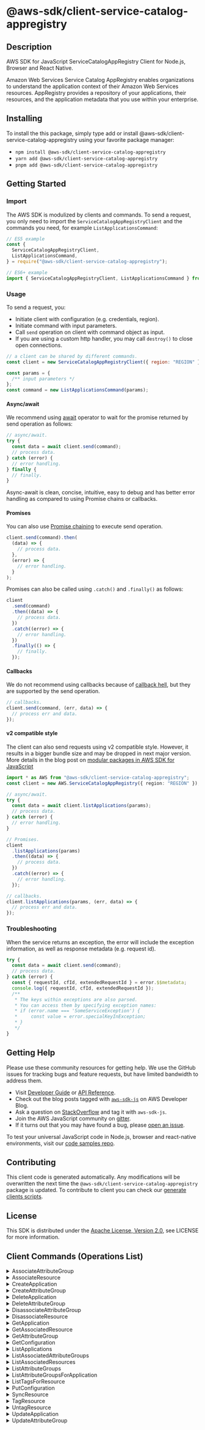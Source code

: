 <!-- generated file, do not edit directly -->

# @aws-sdk/client-service-catalog-appregistry

## Description

AWS SDK for JavaScript ServiceCatalogAppRegistry Client for Node.js, Browser and React Native.

<p> Amazon Web Services Service Catalog AppRegistry enables organizations to understand the application context of their Amazon Web Services resources. AppRegistry provides a repository of your applications, their resources, and the application metadata that you use within your enterprise.</p>

## Installing

To install the this package, simply type add or install @aws-sdk/client-service-catalog-appregistry
using your favorite package manager:

- `npm install @aws-sdk/client-service-catalog-appregistry`
- `yarn add @aws-sdk/client-service-catalog-appregistry`
- `pnpm add @aws-sdk/client-service-catalog-appregistry`

## Getting Started

### Import

The AWS SDK is modulized by clients and commands.
To send a request, you only need to import the `ServiceCatalogAppRegistryClient` and
the commands you need, for example `ListApplicationsCommand`:

```js
// ES5 example
const {
  ServiceCatalogAppRegistryClient,
  ListApplicationsCommand,
} = require("@aws-sdk/client-service-catalog-appregistry");
```

```ts
// ES6+ example
import { ServiceCatalogAppRegistryClient, ListApplicationsCommand } from "@aws-sdk/client-service-catalog-appregistry";
```

### Usage

To send a request, you:

- Initiate client with configuration (e.g. credentials, region).
- Initiate command with input parameters.
- Call `send` operation on client with command object as input.
- If you are using a custom http handler, you may call `destroy()` to close open connections.

```js
// a client can be shared by different commands.
const client = new ServiceCatalogAppRegistryClient({ region: "REGION" });

const params = {
  /** input parameters */
};
const command = new ListApplicationsCommand(params);
```

#### Async/await

We recommend using [await](https://developer.mozilla.org/en-US/docs/Web/JavaScript/Reference/Operators/await)
operator to wait for the promise returned by send operation as follows:

```js
// async/await.
try {
  const data = await client.send(command);
  // process data.
} catch (error) {
  // error handling.
} finally {
  // finally.
}
```

Async-await is clean, concise, intuitive, easy to debug and has better error handling
as compared to using Promise chains or callbacks.

#### Promises

You can also use [Promise chaining](https://developer.mozilla.org/en-US/docs/Web/JavaScript/Guide/Using_promises#chaining)
to execute send operation.

```js
client.send(command).then(
  (data) => {
    // process data.
  },
  (error) => {
    // error handling.
  }
);
```

Promises can also be called using `.catch()` and `.finally()` as follows:

```js
client
  .send(command)
  .then((data) => {
    // process data.
  })
  .catch((error) => {
    // error handling.
  })
  .finally(() => {
    // finally.
  });
```

#### Callbacks

We do not recommend using callbacks because of [callback hell](http://callbackhell.com/),
but they are supported by the send operation.

```js
// callbacks.
client.send(command, (err, data) => {
  // process err and data.
});
```

#### v2 compatible style

The client can also send requests using v2 compatible style.
However, it results in a bigger bundle size and may be dropped in next major version. More details in the blog post
on [modular packages in AWS SDK for JavaScript](https://aws.amazon.com/blogs/developer/modular-packages-in-aws-sdk-for-javascript/)

```ts
import * as AWS from "@aws-sdk/client-service-catalog-appregistry";
const client = new AWS.ServiceCatalogAppRegistry({ region: "REGION" });

// async/await.
try {
  const data = await client.listApplications(params);
  // process data.
} catch (error) {
  // error handling.
}

// Promises.
client
  .listApplications(params)
  .then((data) => {
    // process data.
  })
  .catch((error) => {
    // error handling.
  });

// callbacks.
client.listApplications(params, (err, data) => {
  // process err and data.
});
```

### Troubleshooting

When the service returns an exception, the error will include the exception information,
as well as response metadata (e.g. request id).

```js
try {
  const data = await client.send(command);
  // process data.
} catch (error) {
  const { requestId, cfId, extendedRequestId } = error.$$metadata;
  console.log({ requestId, cfId, extendedRequestId });
  /**
   * The keys within exceptions are also parsed.
   * You can access them by specifying exception names:
   * if (error.name === 'SomeServiceException') {
   *     const value = error.specialKeyInException;
   * }
   */
}
```

## Getting Help

Please use these community resources for getting help.
We use the GitHub issues for tracking bugs and feature requests, but have limited bandwidth to address them.

- Visit [Developer Guide](https://docs.aws.amazon.com/sdk-for-javascript/v3/developer-guide/welcome.html)
  or [API Reference](https://docs.aws.amazon.com/AWSJavaScriptSDK/v3/latest/index.html).
- Check out the blog posts tagged with [`aws-sdk-js`](https://aws.amazon.com/blogs/developer/tag/aws-sdk-js/)
  on AWS Developer Blog.
- Ask a question on [StackOverflow](https://stackoverflow.com/questions/tagged/aws-sdk-js) and tag it with `aws-sdk-js`.
- Join the AWS JavaScript community on [gitter](https://gitter.im/aws/aws-sdk-js-v3).
- If it turns out that you may have found a bug, please [open an issue](https://github.com/aws/aws-sdk-js-v3/issues/new/choose).

To test your universal JavaScript code in Node.js, browser and react-native environments,
visit our [code samples repo](https://github.com/aws-samples/aws-sdk-js-tests).

## Contributing

This client code is generated automatically. Any modifications will be overwritten the next time the `@aws-sdk/client-service-catalog-appregistry` package is updated.
To contribute to client you can check our [generate clients scripts](https://github.com/aws/aws-sdk-js-v3/tree/main/scripts/generate-clients).

## License

This SDK is distributed under the
[Apache License, Version 2.0](http://www.apache.org/licenses/LICENSE-2.0),
see LICENSE for more information.

## Client Commands (Operations List)

<details>
<summary>
AssociateAttributeGroup
</summary>

[Command API Reference](https://docs.aws.amazon.com/AWSJavaScriptSDK/v3/latest/clients/client-service-catalog-appregistry/classes/associateattributegroupcommand.html) / [Input](https://docs.aws.amazon.com/AWSJavaScriptSDK/v3/latest/clients/client-service-catalog-appregistry/interfaces/associateattributegroupcommandinput.html) / [Output](https://docs.aws.amazon.com/AWSJavaScriptSDK/v3/latest/clients/client-service-catalog-appregistry/interfaces/associateattributegroupcommandoutput.html)

</details>
<details>
<summary>
AssociateResource
</summary>

[Command API Reference](https://docs.aws.amazon.com/AWSJavaScriptSDK/v3/latest/clients/client-service-catalog-appregistry/classes/associateresourcecommand.html) / [Input](https://docs.aws.amazon.com/AWSJavaScriptSDK/v3/latest/clients/client-service-catalog-appregistry/interfaces/associateresourcecommandinput.html) / [Output](https://docs.aws.amazon.com/AWSJavaScriptSDK/v3/latest/clients/client-service-catalog-appregistry/interfaces/associateresourcecommandoutput.html)

</details>
<details>
<summary>
CreateApplication
</summary>

[Command API Reference](https://docs.aws.amazon.com/AWSJavaScriptSDK/v3/latest/clients/client-service-catalog-appregistry/classes/createapplicationcommand.html) / [Input](https://docs.aws.amazon.com/AWSJavaScriptSDK/v3/latest/clients/client-service-catalog-appregistry/interfaces/createapplicationcommandinput.html) / [Output](https://docs.aws.amazon.com/AWSJavaScriptSDK/v3/latest/clients/client-service-catalog-appregistry/interfaces/createapplicationcommandoutput.html)

</details>
<details>
<summary>
CreateAttributeGroup
</summary>

[Command API Reference](https://docs.aws.amazon.com/AWSJavaScriptSDK/v3/latest/clients/client-service-catalog-appregistry/classes/createattributegroupcommand.html) / [Input](https://docs.aws.amazon.com/AWSJavaScriptSDK/v3/latest/clients/client-service-catalog-appregistry/interfaces/createattributegroupcommandinput.html) / [Output](https://docs.aws.amazon.com/AWSJavaScriptSDK/v3/latest/clients/client-service-catalog-appregistry/interfaces/createattributegroupcommandoutput.html)

</details>
<details>
<summary>
DeleteApplication
</summary>

[Command API Reference](https://docs.aws.amazon.com/AWSJavaScriptSDK/v3/latest/clients/client-service-catalog-appregistry/classes/deleteapplicationcommand.html) / [Input](https://docs.aws.amazon.com/AWSJavaScriptSDK/v3/latest/clients/client-service-catalog-appregistry/interfaces/deleteapplicationcommandinput.html) / [Output](https://docs.aws.amazon.com/AWSJavaScriptSDK/v3/latest/clients/client-service-catalog-appregistry/interfaces/deleteapplicationcommandoutput.html)

</details>
<details>
<summary>
DeleteAttributeGroup
</summary>

[Command API Reference](https://docs.aws.amazon.com/AWSJavaScriptSDK/v3/latest/clients/client-service-catalog-appregistry/classes/deleteattributegroupcommand.html) / [Input](https://docs.aws.amazon.com/AWSJavaScriptSDK/v3/latest/clients/client-service-catalog-appregistry/interfaces/deleteattributegroupcommandinput.html) / [Output](https://docs.aws.amazon.com/AWSJavaScriptSDK/v3/latest/clients/client-service-catalog-appregistry/interfaces/deleteattributegroupcommandoutput.html)

</details>
<details>
<summary>
DisassociateAttributeGroup
</summary>

[Command API Reference](https://docs.aws.amazon.com/AWSJavaScriptSDK/v3/latest/clients/client-service-catalog-appregistry/classes/disassociateattributegroupcommand.html) / [Input](https://docs.aws.amazon.com/AWSJavaScriptSDK/v3/latest/clients/client-service-catalog-appregistry/interfaces/disassociateattributegroupcommandinput.html) / [Output](https://docs.aws.amazon.com/AWSJavaScriptSDK/v3/latest/clients/client-service-catalog-appregistry/interfaces/disassociateattributegroupcommandoutput.html)

</details>
<details>
<summary>
DisassociateResource
</summary>

[Command API Reference](https://docs.aws.amazon.com/AWSJavaScriptSDK/v3/latest/clients/client-service-catalog-appregistry/classes/disassociateresourcecommand.html) / [Input](https://docs.aws.amazon.com/AWSJavaScriptSDK/v3/latest/clients/client-service-catalog-appregistry/interfaces/disassociateresourcecommandinput.html) / [Output](https://docs.aws.amazon.com/AWSJavaScriptSDK/v3/latest/clients/client-service-catalog-appregistry/interfaces/disassociateresourcecommandoutput.html)

</details>
<details>
<summary>
GetApplication
</summary>

[Command API Reference](https://docs.aws.amazon.com/AWSJavaScriptSDK/v3/latest/clients/client-service-catalog-appregistry/classes/getapplicationcommand.html) / [Input](https://docs.aws.amazon.com/AWSJavaScriptSDK/v3/latest/clients/client-service-catalog-appregistry/interfaces/getapplicationcommandinput.html) / [Output](https://docs.aws.amazon.com/AWSJavaScriptSDK/v3/latest/clients/client-service-catalog-appregistry/interfaces/getapplicationcommandoutput.html)

</details>
<details>
<summary>
GetAssociatedResource
</summary>

[Command API Reference](https://docs.aws.amazon.com/AWSJavaScriptSDK/v3/latest/clients/client-service-catalog-appregistry/classes/getassociatedresourcecommand.html) / [Input](https://docs.aws.amazon.com/AWSJavaScriptSDK/v3/latest/clients/client-service-catalog-appregistry/interfaces/getassociatedresourcecommandinput.html) / [Output](https://docs.aws.amazon.com/AWSJavaScriptSDK/v3/latest/clients/client-service-catalog-appregistry/interfaces/getassociatedresourcecommandoutput.html)

</details>
<details>
<summary>
GetAttributeGroup
</summary>

[Command API Reference](https://docs.aws.amazon.com/AWSJavaScriptSDK/v3/latest/clients/client-service-catalog-appregistry/classes/getattributegroupcommand.html) / [Input](https://docs.aws.amazon.com/AWSJavaScriptSDK/v3/latest/clients/client-service-catalog-appregistry/interfaces/getattributegroupcommandinput.html) / [Output](https://docs.aws.amazon.com/AWSJavaScriptSDK/v3/latest/clients/client-service-catalog-appregistry/interfaces/getattributegroupcommandoutput.html)

</details>
<details>
<summary>
GetConfiguration
</summary>

[Command API Reference](https://docs.aws.amazon.com/AWSJavaScriptSDK/v3/latest/clients/client-service-catalog-appregistry/classes/getconfigurationcommand.html) / [Input](https://docs.aws.amazon.com/AWSJavaScriptSDK/v3/latest/clients/client-service-catalog-appregistry/interfaces/getconfigurationcommandinput.html) / [Output](https://docs.aws.amazon.com/AWSJavaScriptSDK/v3/latest/clients/client-service-catalog-appregistry/interfaces/getconfigurationcommandoutput.html)

</details>
<details>
<summary>
ListApplications
</summary>

[Command API Reference](https://docs.aws.amazon.com/AWSJavaScriptSDK/v3/latest/clients/client-service-catalog-appregistry/classes/listapplicationscommand.html) / [Input](https://docs.aws.amazon.com/AWSJavaScriptSDK/v3/latest/clients/client-service-catalog-appregistry/interfaces/listapplicationscommandinput.html) / [Output](https://docs.aws.amazon.com/AWSJavaScriptSDK/v3/latest/clients/client-service-catalog-appregistry/interfaces/listapplicationscommandoutput.html)

</details>
<details>
<summary>
ListAssociatedAttributeGroups
</summary>

[Command API Reference](https://docs.aws.amazon.com/AWSJavaScriptSDK/v3/latest/clients/client-service-catalog-appregistry/classes/listassociatedattributegroupscommand.html) / [Input](https://docs.aws.amazon.com/AWSJavaScriptSDK/v3/latest/clients/client-service-catalog-appregistry/interfaces/listassociatedattributegroupscommandinput.html) / [Output](https://docs.aws.amazon.com/AWSJavaScriptSDK/v3/latest/clients/client-service-catalog-appregistry/interfaces/listassociatedattributegroupscommandoutput.html)

</details>
<details>
<summary>
ListAssociatedResources
</summary>

[Command API Reference](https://docs.aws.amazon.com/AWSJavaScriptSDK/v3/latest/clients/client-service-catalog-appregistry/classes/listassociatedresourcescommand.html) / [Input](https://docs.aws.amazon.com/AWSJavaScriptSDK/v3/latest/clients/client-service-catalog-appregistry/interfaces/listassociatedresourcescommandinput.html) / [Output](https://docs.aws.amazon.com/AWSJavaScriptSDK/v3/latest/clients/client-service-catalog-appregistry/interfaces/listassociatedresourcescommandoutput.html)

</details>
<details>
<summary>
ListAttributeGroups
</summary>

[Command API Reference](https://docs.aws.amazon.com/AWSJavaScriptSDK/v3/latest/clients/client-service-catalog-appregistry/classes/listattributegroupscommand.html) / [Input](https://docs.aws.amazon.com/AWSJavaScriptSDK/v3/latest/clients/client-service-catalog-appregistry/interfaces/listattributegroupscommandinput.html) / [Output](https://docs.aws.amazon.com/AWSJavaScriptSDK/v3/latest/clients/client-service-catalog-appregistry/interfaces/listattributegroupscommandoutput.html)

</details>
<details>
<summary>
ListAttributeGroupsForApplication
</summary>

[Command API Reference](https://docs.aws.amazon.com/AWSJavaScriptSDK/v3/latest/clients/client-service-catalog-appregistry/classes/listattributegroupsforapplicationcommand.html) / [Input](https://docs.aws.amazon.com/AWSJavaScriptSDK/v3/latest/clients/client-service-catalog-appregistry/interfaces/listattributegroupsforapplicationcommandinput.html) / [Output](https://docs.aws.amazon.com/AWSJavaScriptSDK/v3/latest/clients/client-service-catalog-appregistry/interfaces/listattributegroupsforapplicationcommandoutput.html)

</details>
<details>
<summary>
ListTagsForResource
</summary>

[Command API Reference](https://docs.aws.amazon.com/AWSJavaScriptSDK/v3/latest/clients/client-service-catalog-appregistry/classes/listtagsforresourcecommand.html) / [Input](https://docs.aws.amazon.com/AWSJavaScriptSDK/v3/latest/clients/client-service-catalog-appregistry/interfaces/listtagsforresourcecommandinput.html) / [Output](https://docs.aws.amazon.com/AWSJavaScriptSDK/v3/latest/clients/client-service-catalog-appregistry/interfaces/listtagsforresourcecommandoutput.html)

</details>
<details>
<summary>
PutConfiguration
</summary>

[Command API Reference](https://docs.aws.amazon.com/AWSJavaScriptSDK/v3/latest/clients/client-service-catalog-appregistry/classes/putconfigurationcommand.html) / [Input](https://docs.aws.amazon.com/AWSJavaScriptSDK/v3/latest/clients/client-service-catalog-appregistry/interfaces/putconfigurationcommandinput.html) / [Output](https://docs.aws.amazon.com/AWSJavaScriptSDK/v3/latest/clients/client-service-catalog-appregistry/interfaces/putconfigurationcommandoutput.html)

</details>
<details>
<summary>
SyncResource
</summary>

[Command API Reference](https://docs.aws.amazon.com/AWSJavaScriptSDK/v3/latest/clients/client-service-catalog-appregistry/classes/syncresourcecommand.html) / [Input](https://docs.aws.amazon.com/AWSJavaScriptSDK/v3/latest/clients/client-service-catalog-appregistry/interfaces/syncresourcecommandinput.html) / [Output](https://docs.aws.amazon.com/AWSJavaScriptSDK/v3/latest/clients/client-service-catalog-appregistry/interfaces/syncresourcecommandoutput.html)

</details>
<details>
<summary>
TagResource
</summary>

[Command API Reference](https://docs.aws.amazon.com/AWSJavaScriptSDK/v3/latest/clients/client-service-catalog-appregistry/classes/tagresourcecommand.html) / [Input](https://docs.aws.amazon.com/AWSJavaScriptSDK/v3/latest/clients/client-service-catalog-appregistry/interfaces/tagresourcecommandinput.html) / [Output](https://docs.aws.amazon.com/AWSJavaScriptSDK/v3/latest/clients/client-service-catalog-appregistry/interfaces/tagresourcecommandoutput.html)

</details>
<details>
<summary>
UntagResource
</summary>

[Command API Reference](https://docs.aws.amazon.com/AWSJavaScriptSDK/v3/latest/clients/client-service-catalog-appregistry/classes/untagresourcecommand.html) / [Input](https://docs.aws.amazon.com/AWSJavaScriptSDK/v3/latest/clients/client-service-catalog-appregistry/interfaces/untagresourcecommandinput.html) / [Output](https://docs.aws.amazon.com/AWSJavaScriptSDK/v3/latest/clients/client-service-catalog-appregistry/interfaces/untagresourcecommandoutput.html)

</details>
<details>
<summary>
UpdateApplication
</summary>

[Command API Reference](https://docs.aws.amazon.com/AWSJavaScriptSDK/v3/latest/clients/client-service-catalog-appregistry/classes/updateapplicationcommand.html) / [Input](https://docs.aws.amazon.com/AWSJavaScriptSDK/v3/latest/clients/client-service-catalog-appregistry/interfaces/updateapplicationcommandinput.html) / [Output](https://docs.aws.amazon.com/AWSJavaScriptSDK/v3/latest/clients/client-service-catalog-appregistry/interfaces/updateapplicationcommandoutput.html)

</details>
<details>
<summary>
UpdateAttributeGroup
</summary>

[Command API Reference](https://docs.aws.amazon.com/AWSJavaScriptSDK/v3/latest/clients/client-service-catalog-appregistry/classes/updateattributegroupcommand.html) / [Input](https://docs.aws.amazon.com/AWSJavaScriptSDK/v3/latest/clients/client-service-catalog-appregistry/interfaces/updateattributegroupcommandinput.html) / [Output](https://docs.aws.amazon.com/AWSJavaScriptSDK/v3/latest/clients/client-service-catalog-appregistry/interfaces/updateattributegroupcommandoutput.html)

</details>
